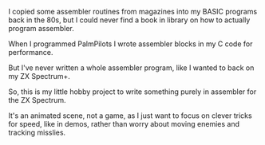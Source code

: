I copied some assembler routines from magazines into my BASIC programs back in the 80s, but I could never find a book in library on how to actually program assembler.

When I programmed PalmPilots I wrote assembler blocks in my C code for performance.

But I've never written a whole assembler program, like I wanted to back on my ZX Spectrum+.

So, this is my little hobby project to write something purely in assembler for the ZX Spectrum.

It's an animated scene, not a game, as I just want to focus on clever tricks for speed, like in demos, rather than worry about moving enemies and tracking misslies. 

